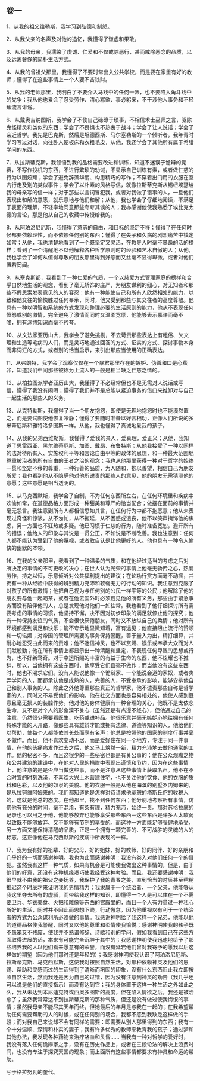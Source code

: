 ## 卷一

1、从我的祖父维勒斯，我学习到弘德和制怒。

2、从我父亲的名声及对他的追忆，我懂得了谦虚和果敢。

3、从我的母亲，我濡染了虔诚、仁爱和不仅戒除恶行，甚而戒除恶念的品质，以及远离奢侈的简朴生活方式。

4、从我的曾祖父那里，我懂得了不要时常出入公共学校，而是要在家里有好的教师；懂得了在这些事情上一个人要不吝钱财。

5、从我的老师那里，我明白了不要介入马戏中的任何一派，也不要陷入角斗戏中的党争；我从他也爱会了忍受劳作、清心寡欲、事必躬亲，不干涉他人事务和不轻蕉流言诽谤。

6、从戴奥吉纳图斯，我学会了不使自己碌碌于琐事，不相信术士巫师之言，驱除鬼怪精灵和类似的东西；学会了不畏惧也不热衷于战斗；学会了让人说话；学会了亲近哲学。我先是巴克斯，然后是坦德西斯、马尔塞勒斯的一个倾听者，我年青时学习写过对话，向往卧人硬板床和衣粗毛皮，从他，我还学会了其他所有属于希腊学问的东西。

7、从拉斯蒂克斯，我领悟到我的品格需要改进和训练，知道不迷误于诡辩的竞赛，不写作投机的东西，不进行繁琐的劝诫，不显示自己训练有素，或者做仁慈的行为以图炫耀；学会了避免辞藻华丽、构思精巧的写作；不穿着出门用的衣服在室内行走及别的类似事件；学会了以朴素的风格写信，就像拉斯蒂克斯从锡纽埃瑟给我的母亲写的信一样；对于那些以言词冒犯我，或者对我做了错事的人，一旦他们表现出和解的意愿，就乐意地与他们和解；从他，我也学会了仔细地阅读，不满足于表面的理解，不轻率地同意那些夸夸其谈的人；我亦感谢他使我熟悉了埃比克太德的言论，那是他从自己的收藏中传授给我的。

8、从阿珀洛尼厄斯，我懂得了意志的自由，和目标的坚定不移；懂得了在任何时候都要依赖理性，而不依赖任何别的东西；懂得了在失子和久病的剧烈痛苦中镇定如常；从他，我也清楚地看到了一个既坚定又灵活，在教导人时毫不暴躁的活的榜样；看到了一个清醒地不以他解释各种哲学原则时的经验和艺术自傲的人；从他，我也学会了如何从值得尊敬的朋友那里得到好感而又丝毫不显得卑微，或者对他们置若罔闻。

9、从塞克斯都，我看到了一种仁爱的气质，一个以慈爱方式管理家庭的榜样和合乎自然地生活的观念，看到了毫无矫饰的庄严，为朋友谋利的细心，对无知者和那些不假思索发表意见的人的容忍：他有一种能使自己和所有人欣然相处的能力，以致和他交往的愉快胜过任何奉承，同时，他又受到那些与其交往者的高度尊敬。他具有一种以明智和系统的方式发现和整理必要的生活原则的能力，他从不表现任何愤怒或别的激情，完全避免了激情而同时又温柔宽厚，他能够表示嘉许而毫不 唆，拥有渊博知识而毫不矜夸。

10、从文法家亚历山大，我学会了避免挑剔，不去苛责那些表达上有粗俗、欠文理和生造等毛病的人们，而是灵巧地通过回答的方式、证实的方式、探讨事物本身而非词汇的方式，或者别的恰当启示，来引出那应当使用的正确表达。

11、从弗朗特，我学会了观察仅仅在一个暴君那里存在的嫉妒、伪善和口是心蜚非，知道我们中间那些被称为上流人的一般是相当缺乏仁慈之情的。

12、从柏拉图派学者亚历山大，我懂得了不必经常但也不是无需对人说话或写信，懂得了我没有闲暇；懂得了我们并不是总能以紧迫事务的借口来推卸对与自己一起生活的那些人的义务。

13、从克特勒斯，我懂得了当一个朋友抱怨，即使是无理地抱怨时也不能漠然置之，而是要试图使他恢复冷静；懂得了要随时准备以好言相劝，正像人们所说的多米蒂厄斯和雅特洛多图斯一样。从他，我也懂得了真诚地爱我的孩子。

14、从我的兄弟西维勒斯，我懂得了爱我的亲人，爱真理，爱正义；从他，我知道了思雷西亚、黑尔维蒂厄斯、加图、戴昂、布鲁特斯；从他我接受了一种以同样的法对待所有人、实施权利平等和言论自由平等的政体的思想，和一种最大范围地尊重被治者的所有自由的王者之治的观念；我也从他那里获得一种对于哲学的始终一贯和坚定不移的尊重，一种行善的品质，为人随和，抱以善望，相信自己为朋友所爱；我也看到他从不隐瞒他对他所谴责的那些人的意见，他的朋友无需猜测他的意愿；这些意愿是相当透明的。

15、从马克西默斯，我学会了自制，不为任何东西所左右，在任何环境里和疾病中欢愉如常，在道德品格方面形成一种甜美和尊严的恰当配合；做摆在面前的事情并毫无怨言。我注意到所有人都相信思如其言，在任何行为中都不抱恶意；他从未表现过奇怪和惊骇，从不匆忙，从不拖延，从不困惑或沮丧，他不以笑声掩饰他的焦虑，另一方面也不狂热或多疑。他已习惯于仁慈的行为，随时准备宽恕，避开所有的错误；他给人的印象与其说是一贯公正，不如说是不断改善。我也注意到：任何人都不能认为受到了他的蔑视，或者敢自认是比他更好的人。他也具有一种令人愉快的幽默的本领。

16、在我的父亲那里，我看到了一种温柔的气质，和在他经过适当的考虑之后对所决定的事情的不可更改的决心；在世人认为光荣的事情上他毫无骄矜之心，热爱劳作，持之以恒，乐意倾听对公共福利提出的建议；在论功行赏方面毫不动摇，并拥有一种从经验中获得的辨别精力充沛和软弱无力的行动的知识。我注意到克服了对孩子的所有激情；他把自己视为与任何别的公民一样平等的公民；他解除了他的朋友要与他一起喝茶，或者在他去国外时必须觐见他的所有义务，那些由于紧急事务而没有陪伴他的人，总是发现他对他们一如往常。我也看到了他仔细探讨所有需要考虑的事情的习惯，他坚持不懈，决不因对初步印象的满足就停止他的探究；他有一种保持友谊的气质，不会很快厌倦朋友，同时又不放纵自己的柔情；他对所有环境都感到满足和快乐；能不夸示地显微知着，富有远见；他直接阻止流行的赞颂和一切谄媚；对帝国的管理所需要的事务保持警醒，善于量入为出，精打细算，并耐心地忍受由此而来的责难；他不迷信神灵，也不以赏赐、娱乐或奉承大众而对人们献殷勤；他在所有事情上都显示出一种清醒和坚定，不表现任何卑贱的思想或行为，也不好新骛奇。对于幸运所赐的丰富的有益于生命的东西，他不炫耀也不推辞，所以，当他拥有这些东西时，他享受它们且毫不做作；而当他没有这些东西时，他也不渴求它们。没有人能说他像一个诡辩家、一个能说会道的家奴，或者卖弄学问的人，而都承认他是成熟的人，完善的人，不受奉承的影响，能够安排他自己和别人事务的人。除此之外他尊重那些真正的哲学家，他不谴责那些自称是哲学家的人，同时又不易受他们的影响。他在社交方面也是容易相处的，他使人感到惬意且毫无损人的装腔作势。他对他的身体健康有一种合理的关心，他既不是太依恋生命，又不是对个人的形象漠不关心（虽然还是有点漫不经心），但他通过自己的注意，仍然很少需要看医生、吃药或进补品。他很乐意并毫无嫉妒心地给拥有任何特殊才能的人开路，像那些具有雄辩才能或拥有法律、道德等知识的人，他给他们以帮助，使每个人都能依其长处而享有名声；他总是按照他的国家的制度行事并毫不做作。而且，他不喜欢变动不居，而是爱好住在同一个地方，专注于同一件事情，在他的头痛病发作过去之后，他又马上焕然一新，精力充沛地去做他通常的工作。他的秘密不多，而且这很少的一些秘密也都是有关公事的；他在公众观瞻之物和公共建筑的建设中，在他对人民的捐赠中表现出谨慎和节约，因为在这些事情上，他注意的是是否应当做这些事，而不是注意从这些事情上获取名声。他不在不合时宜的时刻洗澡，不喜欢大兴土木营建住宅，也不关注他的饮食、他的衣服的质料和色彩，以及他的奴隶的美貌。他的衣服一般是从他在海滨的别墅罗内姆来的，是从拉努维阿姆来的。我们都知道他是怎样对待请求他宽恕的塔斯丘佗的收税人的，这就是他总的态度。在他那里，找不到任何东西；他分别地考察所有事情，仿佛他有充分的时间，毫不混淆，有条有理，精力充沛，始终一贯。那对苏格拉底的记录也可以用之于他，他能够放弃也能够享受那些东西－这些东西是许多人太软弱以致既不能够放弃、又不能够有节制的享受的。而这种一方面能足够强健地承受，另一方面又能保持清醒的品质，正是一个拥有一颗完善的、不可战胜的灵魂的人的标志，这正像他在马克西默斯的疾病中所表现的一样。

17、我为我有好的祖辈、好的父母、好的姐妹、好的教师、好的同伴、好的亲朋和几乎好的一切而感谢神明。我也为此而感谢神明：我没有卷入对他们任何一个的冒犯。虽然我有这样一种气质，如果有机会是可能使我做出这种事情的，但是，由于他们的好意，还没有这种机缘凑巧使我经受这种考验。而且，我还要感谢神明：我很早就不由我的祖父之妾抚养，我保护了我的青春之美，直到恰当的时辰甚至稍稍推迟这个时辰才来证明我的男情精力；我隶属于一个统治者、一个父亲，他能够从我这里夺去所有的虚骄，而带给我这样的知识，即懂得一个人是可以住在一个不需要卫兵、华衣美食、火把和雕像等东西的宫殿里的，而且一个人有力量过一种私心所好的生活，同时并不因此而思想下贱，行动懈怠，因为他重视以有利于一个统治者的方式为公众谋利所必须做的事情。我感谢神明给了我这样一个兄弟，他能以他的道德品格使我警醒，同时又以他的尊重和柔情使我愉悦；感谢神明使我的孩子既不愚笨又不残废，使我并不熟谙修辞、诗歌和别的学问，假如我看到自己在这些方面取得进展的话，本来有可能完全沉醉于其中的；我感谢神明使我迅速地给予了那些培养我的人以他们看来愿意有的荣誉，而没有延宕他们曾对我寄予的愿我以后这样做的期望（因为他们那时还是年轻的）；我感谢神明使我认识了阿珀洛尼厄斯、拉斯蒂克斯、马克西默斯，这使我对按照自然生活，对那种依赖神灵及他们的恩赐、帮助和灵感而过的生活得到了清晰而巩固的印象，没有什么东西阻止我立即按照自然生活，然而我还是因为自己的过错，因为没有注意到神灵的劝告（我几乎还可以说是他们的直接指示）而没有达到它；我的身体置于这样一种生活之外如此之久，我从未达到本尼迪克特或西奥多图斯的高度，但在陷入情欲之后，我还是被治愈了；虽然我常常达不到拉斯蒂克斯的那种气质，但还是没有做过使我悔恨的事情；虽然我母亲不能尽其天年而终，但她最后的年月是与我在一起的；在我希望帮助任何需要帮助的人的时候，或在任何别的场合，我都不感到我缺乏这样做的手段；而对我自己来说却不会有同样的需要：即需要从别人那里得到的东西；我有一个十分温顺、深情和朴实的妻子；我有许多优秀的教师来教育我的孩子；通过梦和其他办法，我发现各种药物来治疗咯血和头昏…… 当我有一种对哲学的爱好时，我没有落入任何诡辩家之手，没有在历史作品上，或者在三段论法的解决上浪费时间，也没有专注于探究天国的现象；而上面所有这些事情都要求有神灵和命运的帮助。

写于格拉努瓦的奎代。

